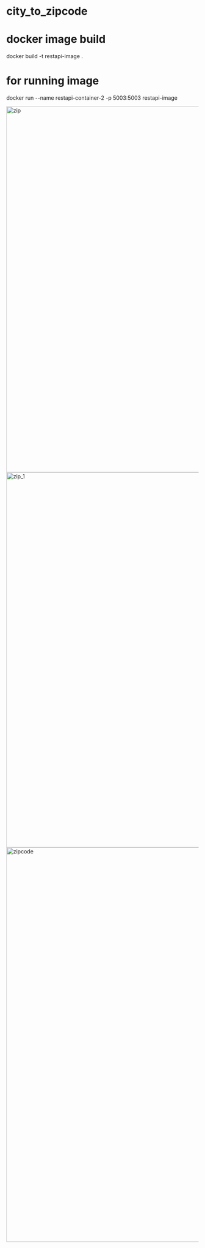 # city_to_zipcode

# docker image build
  docker build -t restapi-image .

# for running image
  docker run --name restapi-container-2 -p 5003:5003 restapi-image


<img width="957" alt="zip" src="https://user-images.githubusercontent.com/124204981/216470116-13946ab2-ce8f-47b1-91af-e7a322c5f889.png">
<img width="981" alt="zip_1" src="https://user-images.githubusercontent.com/124204981/216470119-d6efd8ec-8172-40de-bd93-fc228a89a902.png">
<img width="1032" alt="zipcode" src="https://user-images.githubusercontent.com/124204981/216470121-251350f4-9a49-4e05-a02f-1d04af96584d.png">
